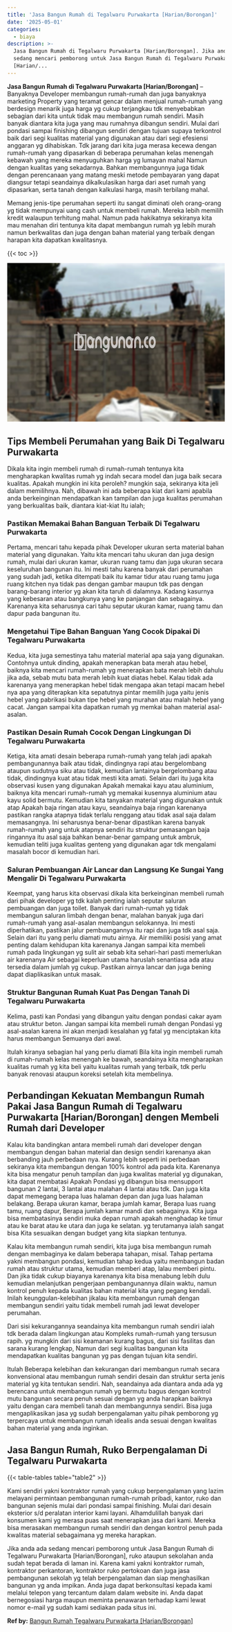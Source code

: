 ```yaml
---
title: 'Jasa Bangun Rumah di Tegalwaru Purwakarta [Harian/Borongan]'
date: '2025-05-01'
categories:
  - biaya
description: >-
  Jasa Bangun Rumah di Tegalwaru Purwakarta [Harian/Borongan]. Jika anda ada
  sedang mencari pemborong untuk Jasa Bangun Rumah di Tegalwaru Purwakarta
  [Harian/...
---
```


**Jasa Bangun Rumah di Tegalwaru Purwakarta \[Harian/Borongan\]** – Banyaknya Developer membangun rumah-rumah dan juga banyaknya marketing Property yang teramat gencar dalam menjual rumah-rumah yang berdesign menarik juga harga yg cukup terjangkau tdk menyebabkan sebagian dari kita untuk tidak mau membangun rumah sendiri. Masih banyak diantara kita juga yang mau rumahnya dibangun sendiri. Mulai dari pondasi sampai finishing dibangun sendiri dengan tujuan supaya terkontrol baik dari segi kualitas material yang digunakan atau dari segi efesiensi anggaran yg dihabiskan. Tdk jarang dari kita juga merasa kecewa dengan rumah-rumah yang dipasarkan di beberapa perumahan kelas menengah kebawah yang mereka menyuguhkan harga yg lumayan mahal Namun dengan kualitas yang sekadarnya. Bahkan membangunnya juga tidak dengan perencanaan yang matang meski metode pembayaran yang dapat diangsur tetapi seandainya dikalkulasikan harga dari aset rumah yang dipasarkan, serta tanah dengan kalkulasi harga, masih terbilang mahal.

Memang jenis-tipe perumahan seperti itu sangat diminati oleh orang-orang yg tidak mempunyai uang cash untuk membeli rumah. Mereka lebih memilih kredit walaupun terhitung mahal. Namun pada hakikatnya sekiranya kita mau menahan diri tentunya kita dapat membangun rumah yg lebih murah namun berkwalitas dan juga dengan bahan material yang terbaik dengan harapan kita dapatkan kwalitasnya.

{{< toc >}}

![Jasa Bangun Rumah di Tegalwaru Purwakarta [Harian/Borongan]](/images/borong-bangunan-14.png)

## Tips Membeli Perumahan yang Baik Di Tegalwaru Purwakarta

Dikala kita ingin membeli rumah di rumah-rumah tentunya kita mengharapkan kwalitas rumah yg indah secara model dan juga baik secara kualitas. Apakah mungkin ini kita peroleh? mungkin saja, sekiranya kita jeli dalam memilihnya. Nah, dibawah ini ada beberapa kiat dari kami apabila anda berkeinginan mendapatkan kan tampilan dan juga kualitas perumahan yang berkualitas baik, diantara kiat-kiat Itu ialah;

### Pastikan Memakai Bahan Banguan Terbaik Di Tegalwaru Purwakarta

Pertama, mencari tahu kepada pihak Developer ukuran serta material bahan material yang digunakan. Yaitu kita mencari tahu ukuran dan juga design rumah, mulai dari ukuran kamar, ukuran ruang tamu dan juga ukuran secara keseluruhan bangunan itu. Ini mesti tahu karena banyak dari perumahan yang sudah jadi, ketika ditempati baik itu kamar tidur atau ruang tamu juga ruang kitchen nya tidak pas dengan gambar maupun tdk pas dengan barang-barang interior yg akan kita taruh di dalamnya. Kadang kasurnya yang kebesaran atau bangkunya yang ke panjangan dan sebagainya. Karenanya kita seharusnya cari tahu seputar ukuran kamar, ruang tamu dan dapur pada bangunan itu.

### Mengetahui Tipe Bahan Banguan Yang Cocok Dipakai Di Tegalwaru Purwakarta

Kedua, kita juga semestinya tahu material material apa saja yang digunakan. Contohnya untuk dinding, apakah menerapkan bata merah atau hebel, baiknya kita mencari rumah-rumah yg menerapkan bata merah lebih dahulu jika ada, sebab mutu bata merah lebih kuat diatas hebel. Kalau tidak ada karenanya yang menerapkan hebel tidak mengapa akan tetapi macam hebel nya apa yang diterapkan kita sepatutnya pintar memilih juga yaitu jenis hebel yang pabrikasi bukan tipe hebel yang murahan atau malah hebel yang cacat. Jangan sampai kita dapatkan rumah yg memkai bahan material asal-asalan.

### Pastikan Desain Rumah Cocok Dengan Lingkungan Di Tegalwaru Purwakarta

Ketiga, kita amati desain beberapa rumah-rumah yang telah jadi apakah pembangunannya baik atau tidak, dindingnya rapi atau bergelombang ataupun sudutnya siku atau tidak, kemudian lantainya bergelombang atau tidak, dindingnya kuat atau tidak mesti kita amati. Selain dari itu juga kita observasi kusen yang digunakan Apakah memakai kayu atau aluminium, baiknya kita mencari rumah-rumah yg memakai kusennya aluminium atau kayu solid bermutu. Kemudian kita tanyakan material yang digunakan untuk atap Apakah baja ringan atau kayu, seandainya baja ringan karenanya pastikan rangka atapnya tidak terlalu renggang atau tidak asal saja dalam memasangnya. Ini seharusnya benar-benar dipastikan karena banyak rumah-rumah yang untuk atapnya sendiri itu struktur pemasangan baja ringannya itu asal saja bahkan benar-benar gampang untuk ambruk, kemudian teliti juga kualitas genteng yang digunakan agar tdk mengalami masalah bocor di kemudian hari.

### Saluran Pembuangan Air Lancar dan Langsung Ke Sungai Yang Mengalir Di Tegalwaru Purwakarta

Keempat, yang harus kita observasi dikala kita berkeinginan membeli rumah dari pihak developer yg tdk kalah penting ialah seputar saluran pembuangan dan juga toilet. Banyak dari rumah-rumah yg tidak membangun saluran limbah dengan benar, malahan banyak juga dari rumah-rumah yang asal-asalan membangun selokannya. Ini mesti diperhatikan, pastikan jalur pembuangannya itu rapi dan juga tdk asal saja. Selain dari itu yang perlu diamati mutu airnya. Air memiliki posisi yang amat penting dalam kehidupan kita karenanya Jangan sampai kita membeli rumah pada lingkungan yg sulit air sebab kita sehari-hari pasti memerlukan air karenanya Air sebagai keperluan utama haruslah senantiasa ada atau tersedia dalam jumlah yg cukup. Pastikan airnya lancar dan juga bening dapat diaplikasikan untuk masak.

### Struktur Bangunan Rumah Kuat Pas Dengan Tanah Di Tegalwaru Purwakarta

Kelima, pasti kan Pondasi yang dibangun yaitu dengan pondasi cakar ayam atau struktur beton. Jangan sampai kita membeli rumah dengan Pondasi yg asal-asalan karena ini akan menjadi kesalahan yg fatal yg menciptakan kita harus membangun Semuanya dari awal.

Itulah kiranya sebagian hal yang perlu diamati Bila kita ingin membeli rumah di rumah-rumah kelas menengah ke bawah, seandainya kita mengharapkan kualitas rumah yg kita beli yaitu kualitas rumah yang terbaik, tdk perlu banyak renovasi ataupun koreksi setelah kita membelinya.

## Perbandingan Kekuatan Membangun Rumah Pakai Jasa Bangun Rumah di Tegalwaru Purwakarta \[Harian/Borongan\] dengen Membeli Rumah dari Developer

Kalau kita bandingkan antara membeli rumah dari developer dengan membangun dengan bahan material dan design sendiri karenanya akan berbanding jauh perbedaan nya. Kurang lebih seperti ini perbedaan sekiranya kita membangun dengan 100% kontrol ada pada kita. Karenanya kita bisa mengatur penuh tampilan dan juga kwalitas material yg digunakan, kita dapat membatasi Apakah Pondasi yg dibangun bisa mensupport bangunan 2 lantai, 3 lantai atau malahan 4 lantai atau tdk. Dan juga kita dapat memegang berapa luas halaman depan dan juga luas halaman belakang. Berapa ukuran kamar, berapa jumlah kamar, Berapa luas ruang tamu, ruang dapur, Berapa jumlah kamar mandi dan sebagainya. Kita juga bisa membatasinya sendiri muka depan rumah apakah menghadap ke timur atau ke barat atau ke utara dan juga ke selatan. yg terutamanya ialah sangat bisa Kita sesuaikan dengan budget yang kita siapkan tentunya.

Kalau kita membangun rumah sendiri, kita juga bisa membangun rumah dengan membaginya ke dalam beberapa tahapan, misal. Tahap pertama yakni membangun pondasi, kemudian tahap kedua yaitu membangun badan rumah atau struktur utama, kemudian memberi atap, lalau memberi pintu. Dan jika tidak cukup biayanya karenanya kita bisa menabung lebih dulu kemudian melanjutkan pengerjaan pembangunannya dilain waktu, namun kontrol penuh kepada kualitas bahan material kita yang pegang kendali. Inilah keunggulan-kelebihan jikalau kita membangun rumah dengan membangun sendiri yaitu tidak membeli rumah jadi lewat developer perumahan.

Dari sisi kekurangannya seandainya kita membangun rumah sendiri ialah tdk berada dalam lingkungan atau Kompleks rumah-rumah yang tersusun rapih. yg mungkin dari sisi keamanan kurang bagus, dari sisi fasilitas dan sarana kurang lengkap, Namun dari segi kualitas bangunan kita mendapatkan kualitas bangunan yg pas dengan tujuan kita sendiri.

Itulah Beberapa kelebihan dan kekurangan dari membangun rumah secara konvensional atau membangun rumah sendiri desain dan struktur serta jenis material yg kita tentukan sendiri. Nah, seandainya ada diantara anda ada yg berencana untuk membangun rumah yg bermutu bagus dengan kontrol mutu bangunan secara penuh sesuai dengan yg anda harapkan baiknya yaitu dengan cara membeli tanah dan membangunnya sendiri. Bisa juga mengaplikasikan jasa yg sudah berpengalaman yaitu pihak pemborong yg terpercaya untuk membangun rumah idealis anda sesuai dengan kwalitas bahan material yang anda inginkan.

## Jasa Bangun Rumah, Ruko Berpengalaman Di Tegalwaru Purwakarta

{{< table-tables table="table2" >}}

Kami sendiri yakni kontraktor rumah yang cukup berpengalaman yang lazim melayani permintaan pembangunan rumah-rumah pribadi, kantor, ruko dan bangunan sejenis mulai dari pondasi sampai finishing. Mulai dari desain eksterior s/d peralatan interior kami layani. Alhamdulillah banyak dari konsumen kami yg merasa puas saat menerapkan jasa dari kami. Mereka bisa merasakan membangun rumah sendiri dan dengan kontrol penuh pada kwalitas material sebagaimana yg mereka harapkan.

Jika anda ada sedang mencari pemborong untuk Jasa Bangun Rumah di Tegalwaru Purwakarta \[Harian/Borongan\], ruko ataupun sekolahan anda sudah tepat berada di laman ini. Karena kami yakni kontraktor rumah, kontraktor perkantoran, kontraktor ruko pertokoan dan juga jasa pembangunan sekolah yg telah berpengalaman dan siap menghasilkan bangunan yg anda impikan. Anda juga dapat berkonsultasi kepada kami melalui telepon yang tercantum dalam dalam website ini. Anda dapat bernegosiasi harga maupun meminta penawaran terhadap kami lewat nomor e-mail yg sudah kami sediakan pada situs ini.

**Ref by:** [Bangun Rumah Tegalwaru Purwakarta [Harian/Borongan]](https://id.wikipedia.org/wiki/Bangun)
